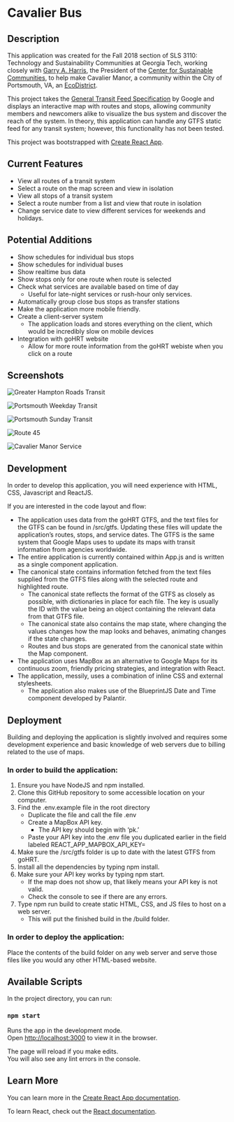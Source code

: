 # Cavalier Bus

## Description

This application was created for the Fall 2018 section of SLS 3110: Technology and Sustainability Communities at Georgia Tech, working closely with [Garry A. Harris](https://csc-atl.org/about-us/garry-a-harris/), the President of the [Center for Sustainable Communities](https://csc-atl.org/), to help make Cavalier Manor, a community within the City of Portsmouth, VA, an [EcoDistrict](https://ecodistricts.org/).

This project takes the [General Transit Feed Specification](https://developers.google.com/transit/gtfs/) by Google and displays an interactive map with routes and stops, allowing community members and newcomers alike to visualize the bus system and discover the reach of the system. In theory, this application can handle any GTFS static feed for any transit system; however, this functionality has not been tested.

This project was bootstrapped with [Create React App](https://github.com/facebook/create-react-app).

## Current Features

- View all routes of a transit system
- Select a route on the map screen and view in isolation
- View all stops of a transit system
- Select a route number from a list and view that route in isolation
- Change service date to view different services for weekends and holidays.

## Potential Additions

- Show schedules for individual bus stops
- Show schedules for individual buses
- Show realtime bus data
- Show stops only for one route when route is selected
- Check what services are available based on time of day
    - Useful for late-night services or rush-hour only services.
- Automatically group close bus stops as transfer stations
- Make the application more mobile friendly.
- Create a client-server system
    - The application loads and stores everything on the client, which would be incredibly slow on mobile devices
- Integration with goHRT website
    - Allow for more route information from the goHRT webiste when you click on a route

## Screenshots

![Greater Hampton Roads Transit](./readme/greater-hampton-roads.png)

![Portsmouth Weekday Transit](./readme/service-weekday.png)

![Portsmouth Sunday Transit](./readme/service-sunday.png)

![Route 45](./readme/route-45.png)

![Cavalier Manor Service](./readme/cavaliermanor.png)

## Development

In order to develop this application, you will need experience with HTML, CSS, Javascript and ReactJS.

If you are interested in the code layout and flow:
- The application uses data from the goHRT GTFS, and the text files for the GTFS can be found in /src/gtfs. Updating these files will update the application’s routes, stops, and service dates. The GTFS is the same system that Google Maps uses to update its maps with transit information from agencies worldwide.
- The entire application is currently contained within App.js and is written as a single component application.
- The canonical state contains information fetched from the text files supplied from the GTFS files along with the selected route and highlighted route.
    - The canonical state reflects the format of the GTFS as closely as possible, with dictionaries in place for each file. The key is usually the ID with the value being an object containing the relevant data from that GTFS file.
    - The canonical state also contains the map state, where changing the values changes how the map looks and behaves, animating changes if the state changes.
    - Routes and bus stops are generated from the canonical state within the Map component.
- The application uses MapBox as an alternative to Google Maps for its continuous zoom, friendly pricing strategies, and integration with React.
- The application, messily, uses a combination of inline CSS and external stylesheets.
    - The application also makes use of the BlueprintJS Date and Time component developed by Palantir.


## Deployment

Building and deploying the application is slightly involved and requires some development experience and basic knowledge of web servers due to billing related to the use of maps.

### In order to build the application:
1. Ensure you have NodeJS and npm installed.
2. Clone this GitHub repository to some accessible location on your computer.
3. Find the .env.example file in the root directory
    - Duplicate the file and call the file .env
    - Create a MapBox API key.
        - The API key should begin with ‘pk.’
    - Paste your API key into the .env file you duplicated earlier in the field labeled REACT_APP_MAPBOX_API_KEY=
4. Make sure the /src/gtfs folder is up to date with the latest GTFS from goHRT.
5. Install all the dependencies by typing npm install.
6. Make sure your API key works by typing npm start.
    - If the map does not show up, that likely means your API key is not valid.
    - Check the console to see if there are any errors.
7. Type npm run build to create static HTML, CSS, and JS files to host on a web server.
    - This will put the finished build in the /build folder.

### In order to deploy the application:
Place the contents of the build folder on any web server and serve those files like you would any other HTML-based website.


## Available Scripts

In the project directory, you can run:

### `npm start`

Runs the app in the development mode.<br>
Open [http://localhost:3000](http://localhost:3000) to view it in the browser.

The page will reload if you make edits.<br>
You will also see any lint errors in the console.

## Learn More

You can learn more in the [Create React App documentation](https://facebook.github.io/create-react-app/docs/getting-started).

To learn React, check out the [React documentation](https://reactjs.org/).
